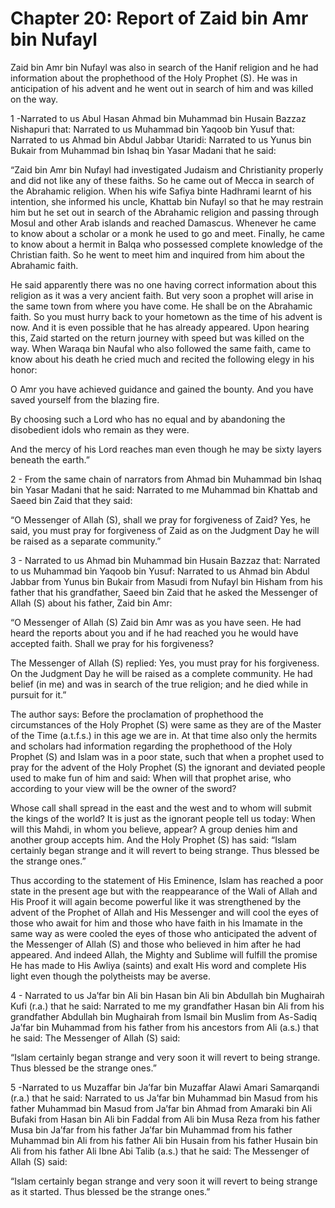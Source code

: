 Chapter 20: Report of Zaid bin Amr bin Nufayl
=============================================

Zaid bin Amr bin Nufayl was also in search of the Hanif religion and he
had information about the prophethood of the Holy Prophet (S). He was in
anticipation of his advent and he went out in search of him and was
killed on the way.

1 -Narrated to us Abul Hasan Ahmad bin Muhammad bin Husain Bazzaz
Nishapuri that: Narrated to us Muhammad bin Yaqoob bin Yusuf that:
Narrated to us Ahmad bin Abdul Jabbar Utaridi: Narrated to us Yunus bin
Bukair from Muhammad bin Ishaq bin Yasar Madani that he said:

“Zaid bin Amr bin Nufayl had investigated Judaism and Christianity
properly and did not like any of these faiths. So he came out of Mecca
in search of the Abrahamic religion. When his wife Safiya binte Hadhrami
learnt of his intention, she informed his uncle, Khattab bin Nufayl so
that he may restrain him but he set out in search of the Abrahamic
religion and passing through Mosul and other Arab islands and reached
Damascus. Whenever he came to know about a scholar or a monk he used to
go and meet. Finally, he came to know about a hermit in Balqa who
possessed complete knowledge of the Christian faith. So he went to meet
him and inquired from him about the Abrahamic faith.

He said apparently there was no one having correct information about
this religion as it was a very ancient faith. But very soon a prophet
will arise in the same town from where you have come. He shall be on the
Abrahamic faith. So you must hurry back to your hometown as the time of
his advent is now. And it is even possible that he has already appeared.
Upon hearing this, Zaid started on the return journey with speed but was
killed on the way. When Waraqa bin Naufal who also followed the same
faith, came to know about his death he cried much and recited the
following elegy in his honor:

O Amr you have achieved guidance and gained the bounty. And you have
saved yourself from the blazing fire.

By choosing such a Lord who has no equal and by abandoning the
disobedient idols who remain as they were.

And the mercy of his Lord reaches man even though he may be sixty layers
beneath the earth.”

2 - From the same chain of narrators from Ahmad bin Muhammad bin Ishaq
bin Yasar Madani that he said: Narrated to me Muhammad bin Khattab and
Saeed bin Zaid that they said:

“O Messenger of Allah (S), shall we pray for forgiveness of Zaid? Yes,
he said, you must pray for forgiveness of Zaid as on the Judgment Day he
will be raised as a separate community.”

3 - Narrated to us Ahmad bin Muhammad bin Husain Bazzaz that: Narrated
to us Muhammad bin Yaqoob bin Yusuf: Narrated to us Ahmad bin Abdul
Jabbar from Yunus bin Bukair from Masudi from Nufayl bin Hisham from his
father that his grandfather, Saeed bin Zaid that he asked the Messenger
of Allah (S) about his father, Zaid bin Amr:

“O Messenger of Allah (S) Zaid bin Amr was as you have seen. He had
heard the reports about you and if he had reached you he would have
accepted faith. Shall we pray for his forgiveness?

The Messenger of Allah (S) replied: Yes, you must pray for his
forgiveness. On the Judgment Day he will be raised as a complete
community. He had belief (in me) and was in search of the true religion;
and he died while in pursuit for it.”

The author says: Before the proclamation of prophethood the
circumstances of the Holy Prophet (S) were same as they are of the
Master of the Time (a.t.f.s.) in this age we are in. At that time also
only the hermits and scholars had information regarding the prophethood
of the Holy Prophet (S) and Islam was in a poor state, such that when a
prophet used to pray for the advent of the Holy Prophet (S) the ignorant
and deviated people used to make fun of him and said: When will that
prophet arise, who according to your view will be the owner of the
sword?

Whose call shall spread in the east and the west and to whom will submit
the kings of the world? It is just as the ignorant people tell us today:
When will this Mahdi, in whom you believe, appear? A group denies him
and another group accepts him. And the Holy Prophet (S) has said: “Islam
certainly began strange and it will revert to being strange. Thus
blessed be the strange ones.”

Thus according to the statement of His Eminence, Islam has reached a
poor state in the present age but with the reappearance of the Wali of
Allah and His Proof it will again become powerful like it was
strengthened by the advent of the Prophet of Allah and His Messenger and
will cool the eyes of those who await for him and those who have faith
in his Imamate in the same way as were cooled the eyes of those who
anticipated the advent of the Messenger of Allah (S) and those who
believed in him after he had appeared. And indeed Allah, the Mighty and
Sublime will fulfill the promise He has made to His Awliya (saints) and
exalt His word and complete His light even though the polytheists may be
averse.

4 - Narrated to us Ja’far bin Ali bin Hasan bin Ali bin Abdullah bin
Mughairah Kufi (r.a.) that he said: Narrated to me my grandfather Hasan
bin Ali from his grandfather Abdullah bin Mughairah from Ismail bin
Muslim from As-Sadiq Ja’far bin Muhammad from his father from his
ancestors from Ali (a.s.) that he said: The Messenger of Allah (S) said:

“Islam certainly began strange and very soon it will revert to being
strange. Thus blessed be the strange ones.”

5 -Narrated to us Muzaffar bin Ja’far bin Muzaffar Alawi Amari
Samarqandi (r.a.) that he said: Narrated to us Ja’far bin Muhammad bin
Masud from his father Muhammad bin Masud from Ja’far bin Ahmad from
Amaraki bin Ali Bufaki from Hasan bin Ali bin Faddal from Ali bin Musa
Reza from his father Musa bin Ja’far from his father Ja’far bin Muhammad
from his father Muhammad bin Ali from his father Ali bin Husain from his
father Husain bin Ali from his father Ali Ibne Abi Talib (a.s.) that he
said: The Messenger of Allah (S) said:

“Islam certainly began strange and very soon it will revert to being
strange as it started. Thus blessed be the strange ones.”


